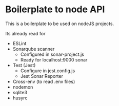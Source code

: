 # Boilerplate to node API
This is a boilerplate to be used on nodeJS projects.

Its already read for
- ESLint
- Sonarqube scanner
  - Configured in sonar-project.js
  - Ready for localhost:9000 sonar
- Test (Jest)
  - Configure in jest.config.js
  - Jest Sonar Reporter
- Cross-env (to read .env files)
- nodemon
- sqlite3
- husyrc
